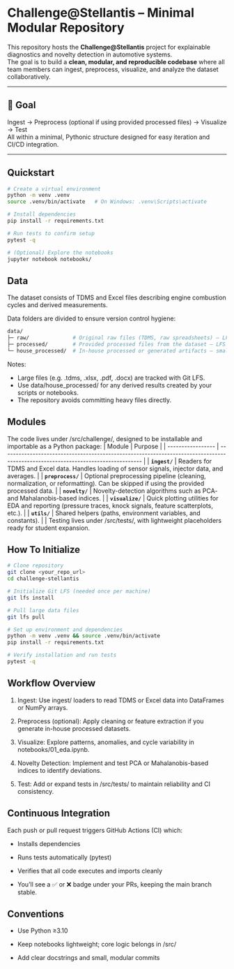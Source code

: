 # Challenge@Stellantis – Minimal Modular Repository

This repository hosts the **Challenge@Stellantis** project for explainable diagnostics and novelty detection in automotive systems.  
The goal is to build a **clean, modular, and reproducible codebase** where all team members can ingest, preprocess, visualize, and analyze the dataset collaboratively.

---

## 🎯 Goal
Ingest → Preprocess (optional if using provided processed files) → Visualize → Test  
All within a minimal, Pythonic structure designed for easy iteration and CI/CD integration.

---

## Quickstart

```bash
# Create a virtual environment
python -m venv .venv
source .venv/bin/activate   # On Windows: .venv\Scripts\activate

# Install dependencies
pip install -r requirements.txt

# Run tests to confirm setup
pytest -q

# (Optional) Explore the notebooks
jupyter notebook notebooks/
```

## Data

The dataset consists of TDMS and Excel files describing engine combustion cycles and derived measurements.

Data folders are divided to ensure version control hygiene:

```bash
data/
├─ raw/              # Original raw files (TDMS, raw spreadsheets) — LFS tracked
├─ processed/        # Provided processed files from the dataset — LFS tracked
└─ house_processed/  # In-house processed or generated artifacts — small, ≤10 MB
```

Notes:
- Large files (e.g. .tdms, .xlsx, .pdf, .docx) are tracked with Git LFS.
- Use data/house_processed/ for any derived results created by your scripts or notebooks.
- The repository avoids committing heavy files directly.

## Modules
The code lives under /src/challenge/, designed to be installable and importable as a Python package:
| Module            | Purpose                                                                                                                          |
| ----------------- | -------------------------------------------------------------------------------------------------------------------------------- |
| **`ingest/`**     | Readers for TDMS and Excel data. Handles loading of sensor signals, injector data, and averages.                                 |
| **`preprocess/`** | Optional preprocessing pipeline (cleaning, normalization, or reformatting). Can be skipped if using the provided processed data. |
| **`novelty/`**    | Novelty-detection algorithms such as PCA- and Mahalanobis-based indices.                                                         |
| **`visualize/`**  | Quick plotting utilities for EDA and reporting (pressure traces, knock signals, feature scatterplots, etc.).                     |
| **`utils/`**      | Shared helpers (paths, environment variables, and constants).                                                                    |
                                                              |
Testing lives under /src/tests/, with lightweight placeholders ready for student expansion.

## How To Initialize
```bash
# Clone repository
git clone <your_repo_url>
cd challenge-stellantis

# Initialize Git LFS (needed once per machine)
git lfs install

# Pull large data files
git lfs pull

# Set up environment and dependencies
python -m venv .venv && source .venv/bin/activate
pip install -r requirements.txt

# Verify installation and run tests
pytest -q
```

## Workflow Overview

1. Ingest: Use ingest/ loaders to read TDMS or Excel data into DataFrames or NumPy arrays.

2. Preprocess (optional): Apply cleaning or feature extraction if you generate in-house processed datasets.

3. Visualize: Explore patterns, anomalies, and cycle variability in notebooks/01_eda.ipynb.

4. Novelty Detection: Implement and test PCA or Mahalanobis-based indices to identify deviations.

5. Test: Add or expand tests in /src/tests/ to maintain reliability and CI consistency.


## Continuous Integration

Each push or pull request triggers GitHub Actions (CI) which:

- Installs dependencies

- Runs tests automatically (pytest)

- Verifies that all code executes and imports cleanly

- You’ll see a ✅ or ❌ badge under your PRs, keeping the main branch stable.

## Conventions

- Use Python ≥3.10

- Keep notebooks lightweight; core logic belongs in /src/

- Add clear docstrings and small, modular commits
